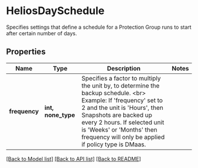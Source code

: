 # HeliosDaySchedule

Specifies settings that define a schedule for a Protection Group runs to start after certain number of days.

## Properties
Name | Type | Description | Notes
------------ | ------------- | ------------- | -------------
**frequency** | **int, none_type** | Specifies a factor to multiply the unit by, to determine the backup schedule. &lt;br&gt; Example: If &#39;frequency&#39; set to 2 and the unit is &#39;Hours&#39;, then Snapshots are backed up every 2 hours. If selected unit is &#39;Weeks&#39; or &#39;Months&#39; then frequency will only be applied if policy type is DMaas. | 

[[Back to Model list]](../README.md#documentation-for-models) [[Back to API list]](../README.md#documentation-for-api-endpoints) [[Back to README]](../README.md)


